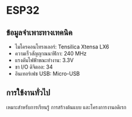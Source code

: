 # ESP32

## ข้อมูลจำเพาะทางเทคนิค

- ไมโครคอนโทรลเลอร์: Tensilica Xtensa LX6
- ความเร็วสัญญาณนาฬิกา: 240 MHz
- แรงดันไฟฟ้าขณะทำงาน: 3.3V
- ขา I/O ดิจิตอล: 34
- อินเทอร์เฟซ USB: Micro-USB

## การใช้งานทั่วไป

เหมาะสำหรับการเรียนรู้ การสร้างต้นแบบ และโครงการงานอดิเรก
